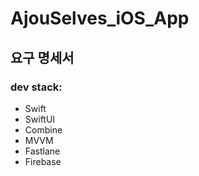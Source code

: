 # AjouSelves_iOS_App

## 요구 명세서

### dev stack:
- Swift
- SwiftUI
- Combine
- MVVM
- Fastlane
- Firebase
